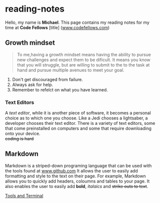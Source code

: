 # reading-notes
Hello, my name is **Michael**. This page contains my reading notes for my time at **Code Fellows**
[title] (www.codefellows.com)
## Growth mindset ##
>To me,having a growth mindset means having the ability to pursue new challenges and expect them to be dificult. 
It means you know that you will struggle, but are willing to submit to the to the task at hand and pursue multiple avenues to meet your goal.  

1. Don't get discouraged from failure.
1. Always ask for help.
1. Remember to refelct on what you have learned.

### Text Editors ###
A *text editor*, while it is another piece of software, it becomes a personal choice as to which one you choose. Like a Jedi chooses a lightsaber, a developer chooses their text editor. There is a variety of text editors, some that come preinstalled on computers and some that require downloading onto your device.  
~~coding is hard~~
## Markdown ##
Markdown is a striped-down programing language that can be used with the tools found at www.github.com
It allows the user to easily add formatting and style to the text on their page. For example, Markdown allows you to quickly add headers, coloumns and tables to your page. It also enables the user to easily add **bold**, *italaics* and ~~strike outs to text~~.


[Tools and Terminal](tools-terminal.md)
